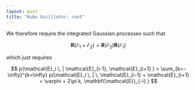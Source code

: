 ```yaml
---
layout: post
title: "Kubo Oscillator: cont"
---
```


We therefore require the integrated Gaussian processes such that

$$
\mathbf{R}\left( \mathcal{E}_1 + \mathcal{E}_2 \right) = \mathbf{R}\left( \mathcal{E}_2 \right)\mathbf{R}\left( \mathcal{E}_1 \right)
$$

which just requires

$$
	p(\mathcal{E}_i \, | \mathcal{E}_{i-1}, \mathcal{E}_{i+1} ) = \sum_{k=-\infty}^{k=\infty} p(\mathcal{E}_i \, | \, \mathcal{E}_{i-1} + \mathcal{E}_{i+1} = \varphi + 2\pi k, \mathbf{\mathcal{E}}_{-i} )
$$